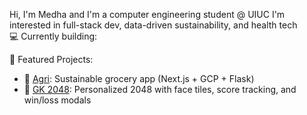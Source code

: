  Hi, I'm Medha and I'm a computer engineering student @ UIUC
I'm interested in full-stack dev, data-driven sustainability, and health tech  
💻 Currently building: 

📌 Featured Projects:
- 🔗 [Agri](https://github.com/agri): Sustainable grocery app (Next.js + GCP + Flask)
- 🧠 [GK 2048](https://github.com/gk-2048): Personalized 2048 with face tiles, score tracking, and win/loss modals
